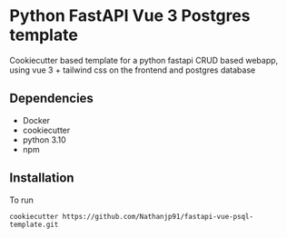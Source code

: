 # Python FastAPI Vue 3 Postgres template
Cookiecutter based template for a python fastapi CRUD based webapp, using vue 3 + tailwind css on the frontend and postgres database

## Dependencies
- Docker
- cookiecutter
- python 3.10
- npm


## Installation
To run
```
cookiecutter https://github.com/Nathanjp91/fastapi-vue-psql-template.git
```
